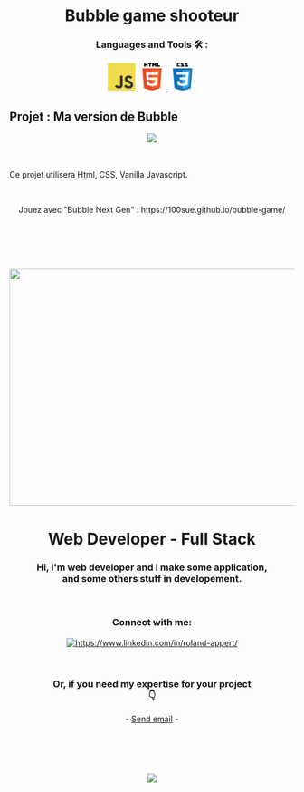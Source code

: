 <h1 align="center">Bubble game shooteur</h1>

<p align="center">

<h3 align="center">Languages and Tools 🛠 :</h3>
<p align="center">
    <a href="https://developer.mozilla.org/en-US/docs/Web/JavaScript" target="_blank"> <img src="https://raw.githubusercontent.com/devicons/devicon/master/icons/javascript/javascript-original.svg" alt="javascript" width="50" height="50"/> </a>
    <a href="https://www.w3.org/html/" target="_blank"> <img src="https://raw.githubusercontent.com/devicons/devicon/master/icons/html5/html5-original-wordmark.svg" alt="html5" width="50" height="50"/> </a>
    <a href="https://www.w3schools.com/css/" target="_blank"> <img src="https://raw.githubusercontent.com/devicons/devicon/master/icons/css3/css3-original-wordmark.svg" alt="css3" width="50" height="50"/> </a>
</p>


## Projet : Ma version de Bubble ##

<p align="center">
<img src= "https://github.com/100sue/bubble-game/assets/90606431/fc320c6e-31e5-462c-8f12-ec174cf9c8dd"/>
</p>

<br>

Ce projet utilisera Html, CSS, Vanilla Javascript.
<br>

<br>
<p align="center">
Jouez avec "Bubble Next Gen" : https://100sue.github.io/bubble-game/
</p>

<br>
<br>
<br>
<br>

<p align="center">
<img src= "https://github.com/100sue/bubble-game/assets/90606431/97c01f78-8028-4b00-a632-530b6c987504" width="669" height="418"/>
</p>

<h1 align="center">Web Developer - Full Stack</h1>

<p style="margin: 15px;" align="center">
     <h3 align="center">Hi, I'm web developer and I make some application, <br> and some others stuff in developement.</h3>
</p>
<br>
<h3 align="center">Connect with me:</h3>
<p align="center">
<a href="https://linkedin.com/in/https://www.linkedin.com/in/roland-appert/" target="blank"><img align="center" src="https://raw.githubusercontent.com/rahuldkjain/github-profile-readme-generator/master/src/images/icons/Social/linked-in-alt.svg" alt="https://www.linkedin.com/in/roland-appert/" height="30" width="40" /></a>
</p>
<br/>

<h3 align="center">Or, if you need my expertise for your project <br>👇</h3>
<p align="center">
  
<p align="center">
    - <a href="mailto:scoreur@gmail.com">Send email</a> -
    <p style='margin-bottom: 40px'>
    </p>
</p>  
<br>
<br>
<p align="center">
<img src= "https://github.com/100sue/bubble-game/assets/90606431/7f2b4980-ba84-4225-a25a-b5302f0ffc88"/>
</p>






